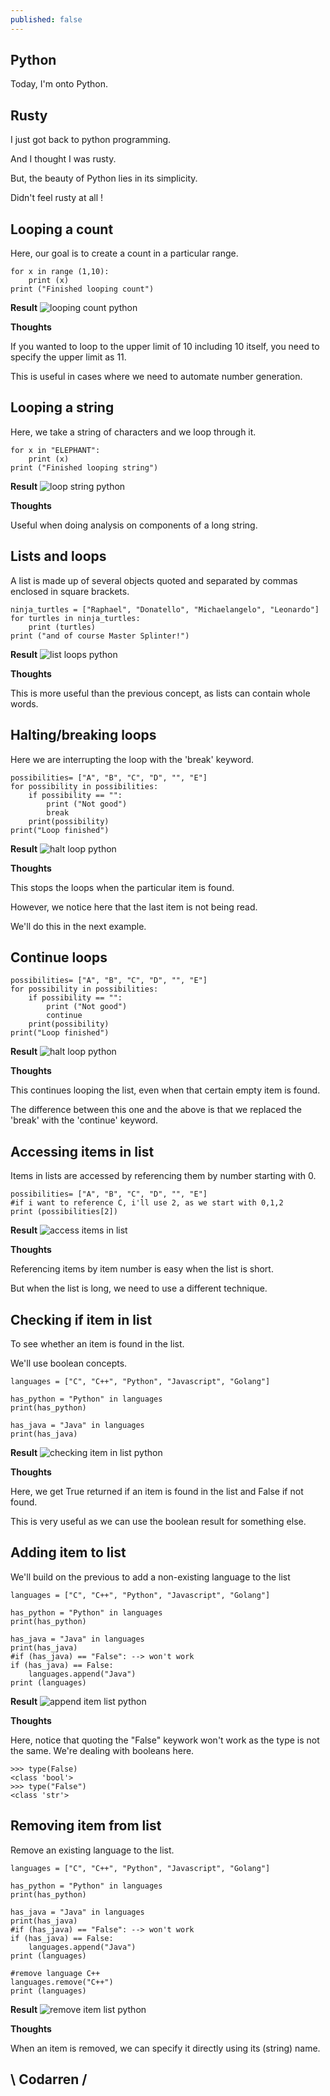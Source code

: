 ```yaml
---
published: false
---
```

## Python

Today, I'm onto Python.

## Rusty
I just got back to python programming.

And I thought I was rusty.

But, the beauty of Python lies in its simplicity.

Didn't feel rusty at all !

## Looping a count
Here, our goal is to create a count in a particular range.

```
for x in range (1,10):
    print (x)
print ("Finished looping count")
```

**Result**
![looping count python](https://github.com/codarrenvelvindron/codarrenvelvindron.github.io/raw/master/images/looping_count.png)

**Thoughts**

If you wanted to loop to the upper limit of 10 including 10 itself, you need to specify the upper limit as 11.

This is useful in cases where we need to automate number generation.

## Looping a string
Here, we take a string of characters and we loop through it.
```
for x in "ELEPHANT":
    print (x)
print ("Finished looping string")
```

**Result**
![loop string python](https://github.com/codarrenvelvindron/codarrenvelvindron.github.io/raw/master/images/looping_string.png)

**Thoughts**

Useful when doing analysis on components of a long string.

## Lists and loops
A list is made up of several objects quoted and separated by commas enclosed in square brackets.

```
ninja_turtles = ["Raphael", "Donatello", "Michaelangelo", "Leonardo"]
for turtles in ninja_turtles:
    print (turtles)
print ("and of course Master Splinter!")
```

**Result**
![list loops python](https://github.com/codarrenvelvindron/codarrenvelvindron.github.io/raw/master/images/list_loops.png)

**Thoughts**

This is more useful than the previous concept, as lists can contain whole words.

## Halting/breaking loops
Here we are interrupting the loop with the 'break' keyword.
```
possibilities= ["A", "B", "C", "D", "", "E"]
for possibility in possibilities:
    if possibility == "":
        print ("Not good")
        break
    print(possibility)
print("Loop finished")
```

**Result**
![halt loop python](https://github.com/codarrenvelvindron/codarrenvelvindron.github.io/raw/master/images/halting_loops.png)

**Thoughts**

This stops the loops when the particular item is found.

However, we notice here that the last item is not being read.

We'll do this in the next example.

## Continue loops
```
possibilities= ["A", "B", "C", "D", "", "E"]
for possibility in possibilities:
    if possibility == "":
        print ("Not good")
        continue
    print(possibility)
print("Loop finished")
```

**Result**
![halt loop python](https://github.com/codarrenvelvindron/codarrenvelvindron.github.io/raw/master/images/continue_loops.png)

**Thoughts**

This continues looping the list, even when that certain empty item is found.

The difference between this one and the above is that we replaced the 'break' with the 'continue' keyword.

## Accessing items in list
Items in lists are accessed by referencing them by number starting with 0.
```
possibilities= ["A", "B", "C", "D", "", "E"]
#if i want to reference C, i'll use 2, as we start with 0,1,2
print (possibilities[2])
```

**Result**
![access items in list](https://github.com/codarrenvelvindron/codarrenvelvindron.github.io/raw/master/images/acceess_item_list.png)

**Thoughts**

Referencing items by item number is easy when the list is short.

But when the list is long, we need to use a different technique.

## Checking if item in list
To see whether an item is found in the list.

We'll use boolean concepts.

```
languages = ["C", "C++", "Python", "Javascript", "Golang"]

has_python = "Python" in languages
print(has_python)

has_java = "Java" in languages
print(has_java)
```

**Result**
![checking item in list python](https://github.com/codarrenvelvindron/codarrenvelvindron.github.io/raw/master/images/checking_item_list.png)

**Thoughts**

Here, we get True returned if an item is found in the list and False if not found.

This is very useful as we can use the boolean result for something else.

## Adding item to list
We'll build on the previous to add a non-existing language to the list
```
languages = ["C", "C++", "Python", "Javascript", "Golang"]

has_python = "Python" in languages
print(has_python)

has_java = "Java" in languages
print(has_java)
#if (has_java) == "False": --> won't work
if (has_java) == False:
    languages.append("Java")
print (languages)
```

**Result**
![append item list python](https://github.com/codarrenvelvindron/codarrenvelvindron.github.io/raw/master/images/append_item_list.png)

**Thoughts**

Here, notice that quoting the "False" keywork won't work as the type is not the same. We're dealing with booleans here.

```
>>> type(False)
<class 'bool'>
>>> type("False")
<class 'str'>
```

## Removing item from list
Remove an existing language to the list.
```
languages = ["C", "C++", "Python", "Javascript", "Golang"]

has_python = "Python" in languages
print(has_python)

has_java = "Java" in languages
print(has_java)
#if (has_java) == "False": --> won't work
if (has_java) == False:
    languages.append("Java")
print (languages)

#remove language C++
languages.remove("C++")
print (languages)
```

**Result**
![remove item list python](https://github.com/codarrenvelvindron/codarrenvelvindron.github.io/raw/master/images/remove_item_list.png)

**Thoughts**

When an item is removed, we can specify it directly using its (string) name.

## \ Codarren /

